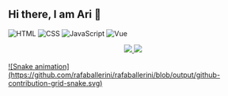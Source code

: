 ## Hi there, I am Ari  👋

![HTML](https://img.shields.io/badge/HTML-orange)
![CSS](https://img.shields.io/badge/CSS-blue)
![JavaScript](https://img.shields.io/badge/JavaScript-yellow)
![Vue](https://img.shields.io/badge/Vue-Beginner-41B883)


<div align="center">
  <a href="https://github.com/arianecrestani">
  <img height="170em" src="https://github-readme-stats.vercel.app/api?username=arianecrestani&show_icons=true&theme=dracula&include_all_commits=true&count_private=true"/>
  <img height="170em" src="https://github-readme-stats.vercel.app/api/top-langs/?username=arianecrestani&layout=compact&langs_count=7&theme=dracula"/>
</div>
  
<div style="display: inline_block"><br>
  ![Snake animation](https://github.com/rafaballerini/rafaballerini/blob/output/github-contribution-grid-snake.svg)
</div>
